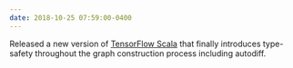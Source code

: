 ```yaml
---
date: 2018-10-25 07:59:00-0400
---
```


Released a new version of <a href="http://eaplatanios.github.io/tensorflow_scala" target="_blank">TensorFlow Scala</a> that finally introduces type-safety throughout the graph construction process including autodiff.
